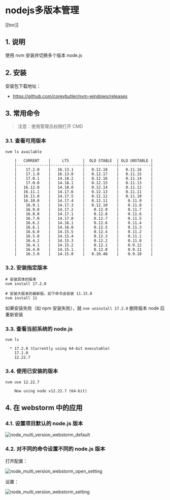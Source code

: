 # nodejs多版本管理

[[toc]]

## 1. 说明

使用 nvm 安装并切换多个版本 node.js

## 2. 安装

安装包下载地址：

* https://github.com/coreybutler/nvm-windows/releases

## 3. 常用命令

>注意：使用管理员权限打开 CMD


### 3.1. 查看可用版本

```shell
nvm ls available

    |   CURRENT    |     LTS      |  OLD STABLE  | OLD UNSTABLE |
    |--------------|--------------|--------------|--------------|
    |    17.2.0    |   16.13.1    |   0.12.18    |   0.11.16    |
    |    17.1.0    |   16.13.0    |   0.12.17    |   0.11.15    |
    |    17.0.1    |   14.18.2    |   0.12.16    |   0.11.14    |
    |    17.0.0    |   14.18.1    |   0.12.15    |   0.11.13    |
    |   16.12.0    |   14.18.0    |   0.12.14    |   0.11.12    |
    |   16.11.1    |   14.17.6    |   0.12.13    |   0.11.11    |
    |   16.11.0    |   14.17.5    |   0.12.12    |   0.11.10    |
    |   16.10.0    |   14.17.4    |   0.12.11    |    0.11.9    |
    |    16.9.1    |   14.17.3    |   0.12.10    |    0.11.8    |
    |    16.9.0    |   14.17.2    |    0.12.9    |    0.11.7    |
    |    16.8.0    |   14.17.1    |    0.12.8    |    0.11.6    |
    |    16.7.0    |   14.17.0    |    0.12.7    |    0.11.5    |
    |    16.6.2    |   14.16.1    |    0.12.6    |    0.11.4    |
    |    16.6.1    |   14.16.0    |    0.12.5    |    0.11.3    |
    |    16.6.0    |   14.15.5    |    0.12.4    |    0.11.2    |
    |    16.5.0    |   14.15.4    |    0.12.3    |    0.11.1    |
    |    16.4.2    |   14.15.3    |    0.12.2    |    0.11.0    |
    |    16.4.1    |   14.15.2    |    0.12.1    |    0.9.12    |
    |    16.4.0    |   14.15.1    |    0.12.0    |    0.9.11    |
    |    16.3.0    |   14.15.0    |   0.10.48    |    0.9.10    |
```

### 3.2. 安装指定版本

```shell
# 安装具体的版本
nvm install 17.2.0

# 安装大版本的最新版，如下命令会安装 11.15.0
nvm install 11
```

如果安装失败（如 npm 安装失败），就 `nvm uninstall 17.2.0` 删除版本 node 后重新安装

### 3.3. 查看当前系统的 node.js

```shell
nvm ls

  * 17.2.0 (Currently using 64-bit executable)
    17.1.0
    12.22.7
```

### 3.4. 使用已安装的版本

```shell
nvm use 12.22.7

    Now using node v12.22.7 (64-bit)
```

## 4. 在 webstorm 中的应用

### 4.1. 设置项目默认的 node.js 版本

![node_multi_version_webstorm_default](./images/node_multi_version_webstorm_default.png)

### 4.2. 对不同的命令设置不同的 node.js 版本

打开配置：

![node_multi_version_webstorm_open_setting](./images/node_multi_version_webstorm_open_setting.png)

设置：

![node_multi_version_webstorm_setting](./images/node_multi_version_webstorm_setting.png)